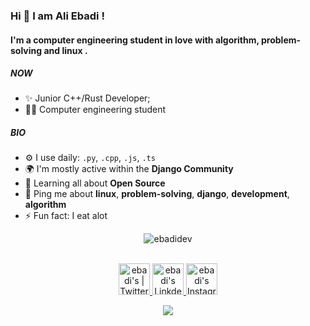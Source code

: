 
### Hi 👋 I am Ali Ebadi ! 

#### I'm a computer engineering student in love with **algorithm**, **problem-solving** and **linux** .

##### NOW

- ✨ Junior C++/Rust Developer;
- 👨‍🎓 Computer engineering student 

##### BIO

- ⚙️ I use daily: `.py`, `.cpp`, `.js`, `.ts`
- 🌍 I'm mostly active within the **Django Community**
- 🌱 Learning all about **Open Source**
- 💬 Ping me about **linux**, **problem-solving**, **django**, **development**, **algorithm**
- ⚡️ Fun fact: I eat alot

<p align="center"> <img src="https://github-readme-stats.vercel.app/api?username=ebadidev&show_icons=true&theme=gotham" alt="ebadidev" />

<p align="center">
<br/>
<a href="https://twitter.com/ebadidev">
  <img alt="ebadi's | Twitter" width="50px" src="https://cdn.jsdelivr.net/npm/simple-icons@v3/icons/twitter.svg"/>
</a>
<a href="https://www.linkedin.com/in/aliebadi-dev">
  <img alt="ebadi's LinkdeIN" width="50px" src="https://cdn.jsdelivr.net/npm/simple-icons@v3/icons/linkedin.svg" />
</a>
<a href="https://www.instagram.com/archmage.inc">
  <img alt="ebadi's Instagram" width="50px" src="https://cdn.jsdelivr.net/npm/simple-icons@v3/icons/instagram.svg" />
<br>


<p align="center"> <img alig src="https://github-profile-trophy.vercel.app/?username=ebadidev&column=8&no-bg=true&no-frame=true&theme=dark" />
</p>



<!--
**EbadiDev/EbadiDev** is a ✨ _special_ ✨ repository because its `README.md` (this file) appears on your GitHub profile.

Here are some ideas to get you started:

- 🔭 I’m currently working on ...
- 🌱 I’m currently learning ...
- 👯 I’m looking to collaborate on ...
- 🤔 I’m looking for help with ...
- 💬 Ask me about ...
- 📫 How to reach me: ...
- 😄 Pronouns: ...
- ⚡ Fun fact: ...
-->
